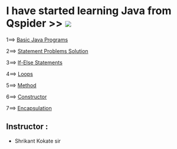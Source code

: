 # I have started learning Java from Qspider >>           <a href="https://hits.seeyoufarm.com"><img src="https://hits.seeyoufarm.com/api/count/incr/badge.svg?url=https%3A%2F%2Fgithub.com%2FShubham-Bhoite%2FDaily-Java-Learning&count_bg=%2379C83D&title_bg=%23555555&icon=java.svg&icon_color=%23E7E7E7&title=hits&edge_flat=false"/></a>
1==> [Basic Java Programs](https://github.com/Shubham-Bhoite/Daily-Java-Learning/tree/main/Basic%20Java%20Programs)

2==> [Statement Problems Solution](https://github.com/Shubham-Bhoite/Daily-Java-Learning/tree/main/Statement%20Problems)

3==> [If-Else Statements](https://github.com/Shubham-Bhoite/Daily-Java-Learning/tree/main/If%20Else%20Statements)

4==> [Loops](https://github.com/Shubham-Bhoite/Daily-Java-Learning/tree/main/Loops/For%20Loop)

5==> [Method](https://github.com/Shubham-Bhoite/Daily-Java-Learning/tree/main/Method)

6==> [Constructor]()

7==> [Encapsulation](https://github.com/Shubham-Bhoite/Daily-Java-Learning/tree/main/Encapsulation)
## Instructor :
- Shrikant Kokate sir
